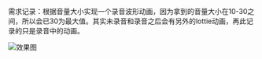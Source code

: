 需求记录：根据音量大小实现一个录音波形动画，因为拿到的音量大小在10-30之间，所以会已30为最大值。其实未录音和录音之后会有另外的lottie动画，再此记录的只是录音中的动画。

![效果图](https://github.com/waterXu/RecordingAnimation/demo.gif)